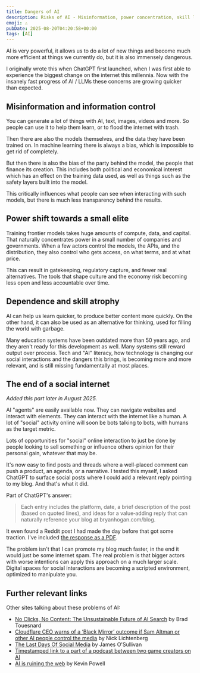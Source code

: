 ```yaml
---
title: Dangers of AI
description: Risks of AI - Misinformation, power concentration, skill loss. The shift towards a bot-filled internet.
emoji: ⚠️
pubDate: 2025-08-20T04:20:58+00:00
tags: [AI]
---
```


AI is very powerful, it allows us to do a lot of new things and become much more efficient at things we currently do, but it is also immensely dangerous.

I originally wrote this when ChatGPT first launched, when I was first able to experience the biggest change on the internet this millennia. Now with the insanely fast progress of AI / LLMs these concerns are growing quicker than expected.

## Misinformation and information control

You can generate a lot of things with AI, text, images, videos and more. So people can use it to help them learn, or to flood the internet with trash.

Then there are also the models themselves, and the data they have been trained on. In machine learning there is always a bias, which is impossible to get rid of completely.

But then there is also the bias of the party behind the model, the people that finance its creation. This includes both political and economical interest which has an effect on the training data used, as well as things such as the safety layers built into the model.

This critically influences what people can see when interacting with such models, but there is much less transparency behind the results.

## Power shift towards a small elite

Training frontier models takes huge amounts of compute, data, and capital. That naturally concentrates power in a small number of companies and governments. When a few actors control the models, the APIs, and the distribution, they also control who gets access, on what terms, and at what price.

This can result in gatekeeping, regulatory capture, and fewer real alternatives. The tools that shape culture and the economy risk becoming less open and less accountable over time.

## Dependence and skill atrophy

AI can help us learn quicker, to produce better content more quickly. On the other hand, it can also be used as an alternative for thinking, used for filling the world with garbage.

Many education systems have been outdated more than 50 years ago, and they aren't ready for this development as well. Many systems still reward output over process. Tech and "AI" literacy, how technology is changing our social interactions and the dangers this brings, is becoming more and more relevant, and is still missing fundamentally at most places.

## The end of a social internet

*Added this part later in August 2025.*

AI "agents" are easily available now. They can navigate websites and interact with elements. They can interact with the internet like a human. A lot of "social" activity online will soon be bots talking to bots, with humans as the target metric.

Lots of opportunities for "social" online interaction to just be done by people looking to sell something or influence others opinion for their personal gain, whatever that may be.

It's now easy to find posts and threads where a well-placed comment can push a product, an agenda, or a narrative. I tested this myself, I asked ChatGPT to surface social posts where I could add a relevant reply pointing to my blog. And that's what it did.

Part of ChatGPT's answer:

>Each entry includes the platform, date, a brief description of the post (based on quoted lines), and ideas for a value‑adding reply that can naturally reference your blog at bryanhogan.com/blog.

It even found a Reddit post I had made the day before that got some traction. I've included [the response as a PDF](/documents/ChatGPT-Response.pdf).

The problem isn't that I can promote my blog much faster, in the end it would just be some internet spam. The real problem is that bigger actors with worse intentions can apply this approach on a much larger scale. Digital spaces for social interactions are becoming a scripted environment, optimized to manipulate you.

## Further relevant links

Other sites talking about these problems of AI:

- <a href="https://bradt.ca/blog/no-clicks-no-content/" target="_blank">No Clicks, No Content: The Unsustainable Future of AI Search</a> by Brad Touesnard
- <a href="https://fortune.com/2025/09/19/cloudflare-matthew-prince-black-mirror-outcome-ai-controls-media/" target="_blank">Cloudflare CEO warns of a ‘Black Mirror’ outcome if Sam Altman or other AI people control the media</a> by Nick Lichtenberg
- <a href="https://www.noemamag.com/the-last-days-of-social-media/" target="_blank">The Last Days Of Social Media</a> by James O'Sullivan
- <a href="https://youtu.be/vWidan8ggGo?t=4435">Timestamped link to a part of a podcast between two game creators on AI</a>
- <a href="https://youtu.be/72VDT-wdWlc?t=710">AI is ruining the web</a> by Kevin Powell